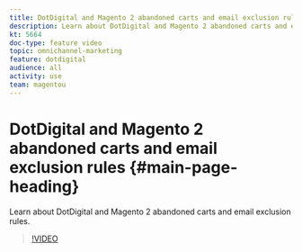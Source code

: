 ```yaml
---
title: DotDigital and Magento 2 abandoned carts and email exclusion rules
description: Learn about DotDigital and Magento 2 abandoned carts and email exclusion rules.
kt: 5664
doc-type: feature video
topic: omnichannel-marketing
feature: dotdigital
audience: all
activity: use
team: magentou
---
```


# DotDigital and Magento 2 abandoned carts and email exclusion rules {#main-page-heading}

Learn about DotDigital and Magento 2 abandoned carts and email exclusion rules.

>[!VIDEO](https://video.tv.adobe.com/v/35732?quality=12&learn=on)